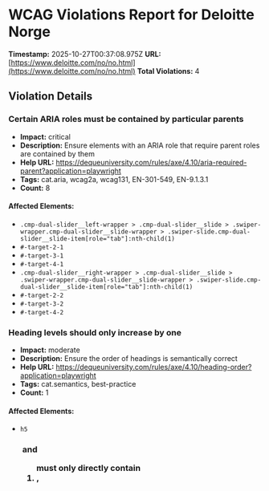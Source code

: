 # WCAG Violations Report for Deloitte Norge

**Timestamp:** 2025-10-27T00:37:08.975Z
**URL:** [https://www.deloitte.com/no/no.html](https://www.deloitte.com/no/no.html)
**Total Violations:** 4

## Violation Details

### Certain ARIA roles must be contained by particular parents

- **Impact:** critical
- **Description:** Ensure elements with an ARIA role that require parent roles are contained by them
- **Help URL:** https://dequeuniversity.com/rules/axe/4.10/aria-required-parent?application=playwright
- **Tags:** cat.aria, wcag2a, wcag131, EN-301-549, EN-9.1.3.1
- **Count:** 8

#### Affected Elements:

- `.cmp-dual-slider__left-wrapper > .cmp-dual-slider__slide > .swiper-wrapper.cmp-dual-slider__slide-wrapper > .swiper-slide.cmp-dual-slider__slide-item[role="tab"]:nth-child(1)`
- `#-target-2-1`
- `#-target-3-1`
- `#-target-4-1`
- `.cmp-dual-slider__right-wrapper > .cmp-dual-slider__slide > .swiper-wrapper.cmp-dual-slider__slide-wrapper > .swiper-slide.cmp-dual-slider__slide-item[role="tab"]:nth-child(1)`
- `#-target-2-2`
- `#-target-3-2`
- `#-target-4-2`

### Heading levels should only increase by one

- **Impact:** moderate
- **Description:** Ensure the order of headings is semantically correct
- **Help URL:** https://dequeuniversity.com/rules/axe/4.10/heading-order?application=playwright
- **Tags:** cat.semantics, best-practice
- **Count:** 1

#### Affected Elements:

- `h5`

### <ul> and <ol> must only directly contain <li>, <script> or <template> elements

- **Impact:** serious
- **Description:** Ensure that lists are structured correctly
- **Help URL:** https://dequeuniversity.com/rules/axe/4.10/list?application=playwright
- **Tags:** cat.structure, wcag2a, wcag131, EN-301-549, EN-9.1.3.1
- **Count:** 2

#### Affected Elements:

- `.cmp-dual-slider__left-wrapper > .cmp-dual-slider__slide > .swiper-wrapper.cmp-dual-slider__slide-wrapper`
- `.cmp-dual-slider__right-wrapper > .cmp-dual-slider__slide > .swiper-wrapper.cmp-dual-slider__slide-wrapper`

### Interactive controls must not be nested

- **Impact:** serious
- **Description:** Ensure interactive controls are not nested as they are not always announced by screen readers or can cause focus problems for assistive technologies
- **Help URL:** https://dequeuniversity.com/rules/axe/4.10/nested-interactive?application=playwright
- **Tags:** cat.keyboard, wcag2a, wcag412, TTv5, TT6.a, EN-301-549, EN-9.4.1.2
- **Count:** 4

#### Affected Elements:

- `.cmp-dual-slider__left-wrapper > .cmp-dual-slider__slide > .swiper-wrapper.cmp-dual-slider__slide-wrapper > .swiper-slide.cmp-dual-slider__slide-item[role="tab"]:nth-child(1)`
- `#-target-2-1`
- `#-target-3-1`
- `#-target-4-1`
